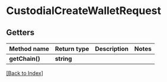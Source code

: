 # CustodialCreateWalletRequest

## Getters

Method name | Return type | Description | Notes
------------ | ------------- | ------------- | -------------
**getChain()** | **string** |  |

[[Back to Index]](../index.md)

